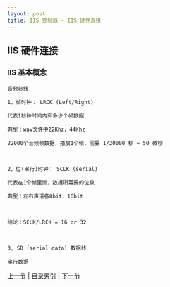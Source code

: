 ```yaml
---
layout: post
title: IIS 控制器 - IIS 硬件连接
---
```


## IIS 硬件连接

### IIS 基本概念
	
	音频总线
	
	1，帧时钟： LRCK (Left/Right)
	
	代表1秒钟时间内有多少个帧数据
	
	典型：wav文件中22Khz，44Khz
	
	22000个音频帧数据，播放1个帧，需要 1/20000 秒 = 50 微秒
	
	
	
	2，位(串行)时钟： SCLK (serial)
	
	代表在1个帧里面，数据所需要的位数
	
	典型：左右声道各8bit，16bit
	
	
	
	结论：SCLK/LRCK = 16 or 32
	
	
	
	3, SD (serial data) 数据线
	
	串行数据
	
	
	
																																																																																																																																																																																																																																																																																																																
                                                                                              
                                                                                              
[上一节](ch13-3.html)  |  [目录索引](../index.html)  |  [下一节](chp14-2.html)                          
																																																																																																																																																																																																																																																																																																																
																																																																																																																																																																																																																																																																																																																
																																																																																																																																																																																																																																																																																																																
																																																																																																																																																																																																																																																																																																																
																																																																																																																																																																																																																																																																																																																
																																																																																																																																																																																																																																																																																																																
																																																																																																																																																																																																																																																																																																																
																																																																																																																																																																																																																																																																																																																
																																																																																																																																																																																																																																																																																																																
																																																																																																																																																																																																																																																																																																																
																																																																																																																																																																																																																																																																																																																
																																																																																																																																																																																																																																																																																																																
																																																																																																																																																																																																																																																																																																																
																																																																																																																																																																																																																																																																																																																
																																																																																																																																																																																																																																																																																																																
																																																																																																																																																																																																																																																																																																																
																																																																																																																																																																																																																																																																																																																
																																																																																																																																																																																																																																																																																																																
																																																																																																																																																																																																																																																																																																																
																																																																																																																																																																																																																																																																																																																
																																																																																																																																																																																																																																																																																																																
																																																																																																																																																																																																																																																																																																																
																																																																																																																																																																																																																																																																																																																
																																																																																																																																																																																																																																																																																																																
																																																																																																																																																																																																																																																																																																																
																																																																																																																																																																																																																																																																																																																
																																																																																																																																																																																																																																																																																																																
                                      
                                      